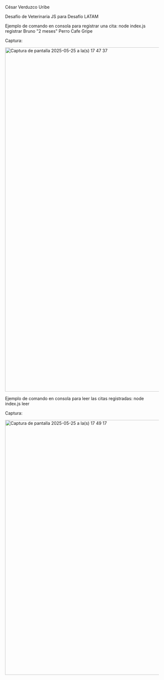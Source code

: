 César Verduzco Uribe

Desafío de Veterinaria JS para Desafío LATAM

Ejemplo de comando en consola para registrar una cita: 
  node index.js registrar Bruno "2 meses" Perro Cafe Gripe 

  Captura:
  
  <img width="1129" alt="Captura de pantalla 2025-05-25 a la(s) 17 47 37" src="https://github.com/user-attachments/assets/de064451-cff5-442d-bac1-96b6e33ec1df" />

Ejemplo de comando en consola para leer las citas registradas:
  node index.js leer

  Captura:
  
  <img width="836" alt="Captura de pantalla 2025-05-25 a la(s) 17 49 17" src="https://github.com/user-attachments/assets/a386e324-f0ff-45a1-ac81-85c4966f566d" />
